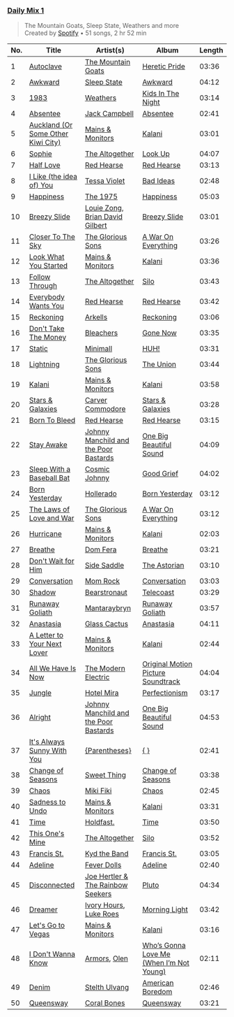 ### [Daily Mix 1](https://open.spotify.com/playlist/37i9dQZF1E39Gzb56luQni)

> The Mountain Goats, Sleep State, Weathers and more<br>
> Created by [Spotify](https://open.spotify.com/user/spotify) • 51 songs, 2 hr 52 min

| No. | Title | Artist(s) | Album | Length |
|---|---|---|---|---|
| 1 | [Autoclave](https://open.spotify.com/track/3Dih4FAgCtXoolsJVTBwC6) | [The Mountain Goats](https://open.spotify.com/artist/3hyGGjxu73JuzBa757H6R5) | [Heretic Pride](https://open.spotify.com/album/6MUZjh882oNqHYbVhDpTTy) | 03:36 |
| 2 | [Awkward](https://open.spotify.com/track/0NHctaL3zukcg49qjxWPYx) | [Sleep State](https://open.spotify.com/artist/4YrER0Q2EfYJ3RqHfzlnSi) | [Awkward](https://open.spotify.com/album/00ohFnom4dFjyfNhfPoeTE) | 04:12 |
| 3 | [1983](https://open.spotify.com/track/2lLjpcluDaI7R2IQFvN0c6) | [Weathers](https://open.spotify.com/artist/4OTFxPi5CtWyj1NThDe6z5) | [Kids In The Night](https://open.spotify.com/album/2Qq8f0QWdoBSxk2pxjEQmH) | 03:14 |
| 4 | [Absentee](https://open.spotify.com/track/4TTcBKSLK2lvjJaEBJsVoP) | [Jack Campbell](https://open.spotify.com/artist/3jpstJohEQDeP8JHzGyqaC) | [Absentee](https://open.spotify.com/album/0axbvqBOAejn8DgTUcJAp1) | 02:41 |
| 5 | [Auckland (Or Some Other Kiwi City)](https://open.spotify.com/track/7ifAkIlM8jNFpTiuzOiQ6l) | [Mains & Monitors](https://open.spotify.com/artist/5IJE9B9PqK8joFcRvqDAeb) | [Kalani](https://open.spotify.com/album/3IaDapHy8xeEcEPl3PMUeV) | 03:01 |
| 6 | [Sophie](https://open.spotify.com/track/35z474FlwP73zQkK4KtsYv) | [The Altogether](https://open.spotify.com/artist/6LipWEhF4zwwRY8hFtCQHc) | [Look Up](https://open.spotify.com/album/00uqSRaPo9q9OOYlL4nS0U) | 04:07 |
| 7 | [Half Love](https://open.spotify.com/track/48v4OanMw0bPHUDFssBXoD) | [Red Hearse](https://open.spotify.com/artist/2922Q2qAcxb0hRD0LtPcFc) | [Red Hearse](https://open.spotify.com/album/1BrBVH1v92OAzRDijSyhj9) | 03:13 |
| 8 | [I Like (the idea of) You](https://open.spotify.com/track/62XsUDISgorMOl0wEyTmjF) | [Tessa Violet](https://open.spotify.com/artist/5DD5GZd4ElmQTy9NleMvKJ) | [Bad Ideas](https://open.spotify.com/album/39y7WSuhOKLmxWP7ElwWFl) | 02:48 |
| 9 | [Happiness](https://open.spotify.com/track/3G9l0CsH7HCkr0SqDE1juj) | [The 1975](https://open.spotify.com/artist/3mIj9lX2MWuHmhNCA7LSCW) | [Happiness](https://open.spotify.com/album/4KfzkkK3Gt2Ux5A2AVoTK8) | 05:03 |
| 10 | [Breezy Slide](https://open.spotify.com/track/7tITkd2OToE32ELyKO7OQM) | [Louie Zong](https://open.spotify.com/artist/7jOY91ZU7kn86slH3fBbaD), [Brian David Gilbert](https://open.spotify.com/artist/2kHRbJk5oBq8T5fWYLFzpm) | [Breezy Slide](https://open.spotify.com/album/5Tg0R5WPRr4yM0EijujXxT) | 03:01 |
| 11 | [Closer To The Sky](https://open.spotify.com/track/1pf8bjnKw5SgtfSvINI0Kt) | [The Glorious Sons](https://open.spotify.com/artist/5CPxrqCStgt6AfI4fLiedH) | [A War On Everything](https://open.spotify.com/album/3XI6zViavQ6b7uTwdKGeWc) | 03:26 |
| 12 | [Look What You Started](https://open.spotify.com/track/4XkTSXAAiWJCBOpXCld2JJ) | [Mains & Monitors](https://open.spotify.com/artist/5IJE9B9PqK8joFcRvqDAeb) | [Kalani](https://open.spotify.com/album/3IaDapHy8xeEcEPl3PMUeV) | 03:36 |
| 13 | [Follow Through](https://open.spotify.com/track/2Y7xeRouoLEKDTwBHlAFnC) | [The Altogether](https://open.spotify.com/artist/6LipWEhF4zwwRY8hFtCQHc) | [Silo](https://open.spotify.com/album/7gMJ73FNHGu8YHP3Kkt9Vd) | 03:43 |
| 14 | [Everybody Wants You](https://open.spotify.com/track/4ab0gHfPvYGeF8qNycLNkE) | [Red Hearse](https://open.spotify.com/artist/2922Q2qAcxb0hRD0LtPcFc) | [Red Hearse](https://open.spotify.com/album/1BrBVH1v92OAzRDijSyhj9) | 03:42 |
| 15 | [Reckoning](https://open.spotify.com/track/36siCgyeAHB2Gr9lgEMYqF) | [Arkells](https://open.spotify.com/artist/3ShGiAyhxI6Rq3TknZ3gfk) | [Reckoning](https://open.spotify.com/album/5213OlCkbO2jaQg96wGVNa) | 03:06 |
| 16 | [Don't Take The Money](https://open.spotify.com/track/3ySU5vwQB33iGulwcUL9qQ) | [Bleachers](https://open.spotify.com/artist/2eam0iDomRHGBypaDQLwWI) | [Gone Now](https://open.spotify.com/album/10HKbC9lKDHGQvndGck6XJ) | 03:35 |
| 17 | [Static](https://open.spotify.com/track/1H3IaDdlxNVtnUgVssbFZf) | [Minimall](https://open.spotify.com/artist/5L1kMtZYyA3Sv6JmhbVKNc) | [HUH!](https://open.spotify.com/album/5DphbStttLMWJwfk6UBIje) | 03:31 |
| 18 | [Lightning](https://open.spotify.com/track/0RbPHUnGELkTgvlxBFm2xl) | [The Glorious Sons](https://open.spotify.com/artist/5CPxrqCStgt6AfI4fLiedH) | [The Union](https://open.spotify.com/album/2he1XlHeLAuHY8UUVrbiAa) | 03:44 |
| 19 | [Kalani](https://open.spotify.com/track/67bHCEf1cYpJ9NjinKRxJh) | [Mains & Monitors](https://open.spotify.com/artist/5IJE9B9PqK8joFcRvqDAeb) | [Kalani](https://open.spotify.com/album/3IaDapHy8xeEcEPl3PMUeV) | 03:58 |
| 20 | [Stars & Galaxies](https://open.spotify.com/track/04DCTRWJPjW7vE0wAZwseB) | [Carver Commodore](https://open.spotify.com/artist/0JYBvQbg4xyCfKy1S5YGpU) | [Stars & Galaxies](https://open.spotify.com/album/4USlzWutiBdOn7QwrF8ev0) | 03:28 |
| 21 | [Born To Bleed](https://open.spotify.com/track/7ngo27B7z2ls2j2SijzR6h) | [Red Hearse](https://open.spotify.com/artist/2922Q2qAcxb0hRD0LtPcFc) | [Red Hearse](https://open.spotify.com/album/1BrBVH1v92OAzRDijSyhj9) | 03:15 |
| 22 | [Stay Awake](https://open.spotify.com/track/36dADlL5oktOgMHZdOxpjK) | [Johnny Manchild and the Poor Bastards](https://open.spotify.com/artist/5RZXyiWgZrpxbKfxY4MP0w) | [One Big Beautiful Sound](https://open.spotify.com/album/6dluB0LzpjFdadopxNEEqK) | 04:09 |
| 23 | [Sleep With a Baseball Bat](https://open.spotify.com/track/6HfUOvYn45SwpaddmuA8oe) | [Cosmic Johnny](https://open.spotify.com/artist/5RL3N9S3sZ2PaNAyQbodos) | [Good Grief](https://open.spotify.com/album/6NGTXopAqcNUeZ3LGCOmNy) | 04:02 |
| 24 | [Born Yesterday](https://open.spotify.com/track/7xhELmqWebjzTPQaJWIpbW) | [Hollerado](https://open.spotify.com/artist/4eNWAiPUXRaPmyWSc9glM3) | [Born Yesterday](https://open.spotify.com/album/0InS9VQwnO65fwIrrIZChh) | 03:12 |
| 25 | [The Laws of Love and War](https://open.spotify.com/track/4qKlrGjLj143NizAO0QUa3) | [The Glorious Sons](https://open.spotify.com/artist/5CPxrqCStgt6AfI4fLiedH) | [A War On Everything](https://open.spotify.com/album/3XI6zViavQ6b7uTwdKGeWc) | 03:12 |
| 26 | [Hurricane](https://open.spotify.com/track/4IY5sHASqGVr8TPzcmKBSF) | [Mains & Monitors](https://open.spotify.com/artist/5IJE9B9PqK8joFcRvqDAeb) | [Kalani](https://open.spotify.com/album/3IaDapHy8xeEcEPl3PMUeV) | 02:03 |
| 27 | [Breathe](https://open.spotify.com/track/5aHb9Wo4BhRjZNdDHXtLBN) | [Dom Fera](https://open.spotify.com/artist/2qmjAtWVjMPWHHDdWilU6a) | [Breathe](https://open.spotify.com/album/5Ub9l36U2QAeL8Dr5xTZKh) | 03:21 |
| 28 | [Don't Wait for Him](https://open.spotify.com/track/40WtxnJ7ezY4FY44C3Txg7) | [Side Saddle](https://open.spotify.com/artist/4xuWl9MpICwyNQIIlsUPNT) | [The Astorian](https://open.spotify.com/album/1Dmh8UsF99xjf6JEfyYKK2) | 03:10 |
| 29 | [Conversation](https://open.spotify.com/track/4B5QZfw1nOfQelPSWAGgPY) | [Mom Rock](https://open.spotify.com/artist/6xwv9O4HYAqPMp1bbSqufi) | [Conversation](https://open.spotify.com/album/22oWPNl8pg87D2e7DvNFgM) | 03:03 |
| 30 | [Shadow](https://open.spotify.com/track/7MeUp2FtccINi9zxXf9hdO) | [Bearstronaut](https://open.spotify.com/artist/0zXLoQzzGrLfbk0xdr1os6) | [Telecoast](https://open.spotify.com/album/6B3t32pEGSCk30KPXBgFfF) | 03:29 |
| 31 | [Runaway Goliath](https://open.spotify.com/track/2pI6ZxY5eRJ4pWRLL28xCP) | [Mantaraybryn](https://open.spotify.com/artist/4U7hzJON7jzAwaWqB4raLf) | [Runaway Goliath](https://open.spotify.com/album/6HSCfTEqLmZjWttVHPvIiu) | 03:57 |
| 32 | [Anastasia](https://open.spotify.com/track/2VejQRvDP3AqC2EGRkmusq) | [Glass Cactus](https://open.spotify.com/artist/2h6mHZgVdxvl9YfoVuUltu) | [Anastasia](https://open.spotify.com/album/4vNxiTmeU1Jx1SpViPHium) | 04:11 |
| 33 | [A Letter to Your Next Lover](https://open.spotify.com/track/2ZgeaR3VeqqTX51yvi96iL) | [Mains & Monitors](https://open.spotify.com/artist/5IJE9B9PqK8joFcRvqDAeb) | [Kalani](https://open.spotify.com/album/3IaDapHy8xeEcEPl3PMUeV) | 02:44 |
| 34 | [All We Have Is Now](https://open.spotify.com/track/0vvP8kCXvar3wvMi4xnCzG) | [The Modern Electric](https://open.spotify.com/artist/6Kok7CY4F15SfSRwGVFLqN) | [Original Motion Picture Soundtrack](https://open.spotify.com/album/3rqbgSwptlFaLEREQ2474Y) | 04:04 |
| 35 | [Jungle](https://open.spotify.com/track/3Tb5E58HovZ3EGQI62QDpG) | [Hotel Mira](https://open.spotify.com/artist/7hd3XnjENIMw13Dmn8hEYw) | [Perfectionism](https://open.spotify.com/album/3KuXY2AgYIIk9lT1448pok) | 03:17 |
| 36 | [Alright](https://open.spotify.com/track/19lCIs6SILLLOdwy0xcAyX) | [Johnny Manchild and the Poor Bastards](https://open.spotify.com/artist/5RZXyiWgZrpxbKfxY4MP0w) | [One Big Beautiful Sound](https://open.spotify.com/album/6dluB0LzpjFdadopxNEEqK) | 04:53 |
| 37 | [It's Always Sunny With You](https://open.spotify.com/track/4pF42a0ckjj7S0g2U4twgI) | [{Parentheses}](https://open.spotify.com/artist/2M5FAo9wD9hyBf2aZEIIg6) | [{ }](https://open.spotify.com/album/6AlnWCxhtYkMF2gq30omFn) | 02:41 |
| 38 | [Change of Seasons](https://open.spotify.com/track/4m1qeec0mXXIMybWm4EGWc) | [Sweet Thing](https://open.spotify.com/artist/795IijLmwRgpmD9p9ctkpM) | [Change of Seasons](https://open.spotify.com/album/3SU80MosIeAmWMvpOF79bL) | 03:38 |
| 39 | [Chaos](https://open.spotify.com/track/4b3Fqu6RGfsxgSY6nTq0o3) | [Miki Fiki](https://open.spotify.com/artist/1O1r2qVtIFqlTJoB4jsJKd) | [Chaos](https://open.spotify.com/album/67dHs7Q1G2G4uHj7NGuVft) | 02:45 |
| 40 | [Sadness to Undo](https://open.spotify.com/track/2fk6wkIz40pdNhvqniDPDd) | [Mains & Monitors](https://open.spotify.com/artist/5IJE9B9PqK8joFcRvqDAeb) | [Kalani](https://open.spotify.com/album/3IaDapHy8xeEcEPl3PMUeV) | 03:31 |
| 41 | [Time](https://open.spotify.com/track/5fAOkmzYAG5Wvc47VIh4yO) | [Holdfast.](https://open.spotify.com/artist/2Swe1eLITXtY5b0xOx8AE8) | [Time](https://open.spotify.com/album/6VxGd66N8sGNwkWYQmqsDl) | 03:50 |
| 42 | [This One's Mine](https://open.spotify.com/track/31reG6oFwbGCxkqNheROHn) | [The Altogether](https://open.spotify.com/artist/6LipWEhF4zwwRY8hFtCQHc) | [Silo](https://open.spotify.com/album/7gMJ73FNHGu8YHP3Kkt9Vd) | 03:52 |
| 43 | [Francis St.](https://open.spotify.com/track/5yFgiZvvtvtRpiDJgf9cqC) | [Kyd the Band](https://open.spotify.com/artist/0NHArXVgYnHIxtWGIS7xWS) | [Francis St.](https://open.spotify.com/album/6SI58rnSpSO261fkNdV0OP) | 03:05 |
| 44 | [Adeline](https://open.spotify.com/track/7frWsGpayRZ0FuDzKnE3Ws) | [Fever Dolls](https://open.spotify.com/artist/3KeGbFp8QkzaknOW0sLexS) | [Adeline](https://open.spotify.com/album/3aTkslAPB6Je8YkkQSeeBQ) | 02:40 |
| 45 | [Disconnected](https://open.spotify.com/track/1CcNFNXFWI213USTfn8SSi) | [Joe Hertler & The Rainbow Seekers](https://open.spotify.com/artist/2bqcjvd6ETkqubaQnx3OtS) | [Pluto](https://open.spotify.com/album/0cAxtq0Gn3ouFS1A3i9F35) | 04:34 |
| 46 | [Dreamer](https://open.spotify.com/track/5ax60aZRwcKKgoolJYy6HE) | [Ivory Hours](https://open.spotify.com/artist/5PUjuECa4PgAJ4wpKSLpfA), [Luke Roes](https://open.spotify.com/artist/4musCItyvLBJYaHClwbTLd) | [Morning Light](https://open.spotify.com/album/1rQI1QaV3Bts8iIy4byIjm) | 03:42 |
| 47 | [Let's Go to Vegas](https://open.spotify.com/track/7JuP1P69lVxbBwZfmjPNjC) | [Mains & Monitors](https://open.spotify.com/artist/5IJE9B9PqK8joFcRvqDAeb) | [Kalani](https://open.spotify.com/album/3IaDapHy8xeEcEPl3PMUeV) | 03:16 |
| 48 | [I Don't Wanna Know](https://open.spotify.com/track/2cF598qoLcXrwvch72QfRp) | [Armors](https://open.spotify.com/artist/0m34JtkojthW5WYugFm0e3), [Olen](https://open.spotify.com/artist/1ycmdsCizcXAQYDUgqHXbe) | [Who’s Gonna Love Me (When I’m Not Young)](https://open.spotify.com/album/75cLYF9N4P7YEPkj2U5yTL) | 02:11 |
| 49 | [Denim](https://open.spotify.com/track/2JLqBniy8pZp0DBJH03aTx) | [Stelth Ulvang](https://open.spotify.com/artist/3EoKE25P37EuEU2VcBbZUE) | [American Boredom](https://open.spotify.com/album/3tMB2uaNhdepkqMuOk6xMZ) | 02:46 |
| 50 | [Queensway](https://open.spotify.com/track/2ZEcbXJgLAIpjVEtTr7xa1) | [Coral Bones](https://open.spotify.com/artist/0iy6OoJOCMcDZAovtiaCaZ) | [Queensway](https://open.spotify.com/album/48SKYzBWb2oCk1YUtUq4G5) | 03:21 |
